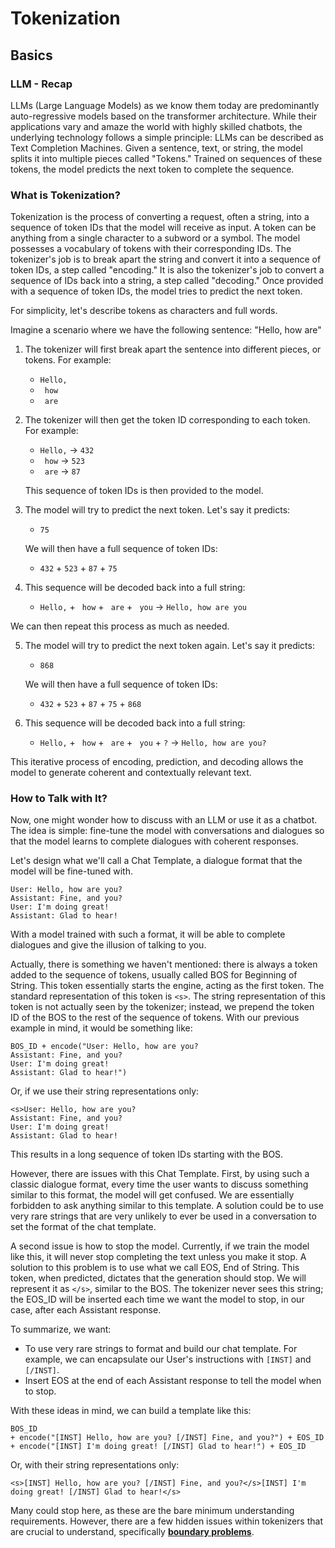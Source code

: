 # Tokenization

## Basics

### LLM - Recap
LLMs (Large Language Models) as we know them today are predominantly auto-regressive models based on the transformer architecture. While their applications vary and amaze the world with highly skilled chatbots, the underlying technology follows a simple principle: LLMs can be described as Text Completion Machines. Given a sentence, text, or string, the model splits it into multiple pieces called "Tokens." Trained on sequences of these tokens, the model predicts the next token to complete the sequence.

### What is Tokenization?

Tokenization is the process of converting a request, often a string, into a sequence of token IDs that the model will receive as input. A token can be anything from a single character to a subword or a symbol. The model possesses a vocabulary of tokens with their corresponding IDs. The tokenizer's job is to break apart the string and convert it into a sequence of token IDs, a step called "encoding." It is also the tokenizer's job to convert a sequence of IDs back into a string, a step called "decoding." Once provided with a sequence of token IDs, the model tries to predict the next token.

For simplicity, let's describe tokens as characters and full words.

Imagine a scenario where we have the following sentence: "Hello, how are"

1. The tokenizer will first break apart the sentence into different pieces, or tokens. For example:
   - `Hello,`
   - ` how`
   - ` are`

2. The tokenizer will then get the token ID corresponding to each token. For example:
   - `Hello,` -> `432`
   - ` how` -> `523`
   - ` are` -> `87`

   This sequence of token IDs is then provided to the model.

3. The model will try to predict the next token. Let's say it predicts:
   - `75`

   We will then have a full sequence of token IDs:
   - `432` + `523` + `87` + `75`

4. This sequence will be decoded back into a full string:
   - `Hello,` + ` how` + ` are` + ` you` -> `Hello, how are you`

We can then repeat this process as much as needed.

5. The model will try to predict the next token again. Let's say it predicts:
   - `868`

   We will then have a full sequence of token IDs:
   - `432` + `523` + `87` + `75` + `868`

6. This sequence will be decoded back into a full string:
   - `Hello,` + ` how` + ` are` + ` you` + `?` -> `Hello, how are you?`

This iterative process of encoding, prediction, and decoding allows the model to generate coherent and contextually relevant text.

### How to Talk with It?

Now, one might wonder how to discuss with an LLM or use it as a chatbot. The idea is simple: fine-tune the model with conversations and dialogues so that the model learns to complete dialogues with coherent responses.

Let's design what we'll call a Chat Template, a dialogue format that the model will be fine-tuned with.

```
User: Hello, how are you?
Assistant: Fine, and you?
User: I'm doing great!
Assistant: Glad to hear!
```

With a model trained with such a format, it will be able to complete dialogues and give the illusion of talking to you.

Actually, there is something we haven't mentioned: there is always a token added to the sequence of tokens, usually called BOS for Beginning of String. This token essentially starts the engine, acting as the first token. The standard representation of this token is `<s>`. The string representation of this token is not actually seen by the tokenizer; instead, we prepend the token ID of the BOS to the rest of the sequence of tokens. With our previous example in mind, it would be something like:

```
BOS_ID + encode("User: Hello, how are you?
Assistant: Fine, and you?
User: I'm doing great!
Assistant: Glad to hear!")
```

Or, if we use their string representations only:
```
<s>User: Hello, how are you?
Assistant: Fine, and you?
User: I'm doing great!
Assistant: Glad to hear!
```

This results in a long sequence of token IDs starting with the BOS.

However, there are issues with this Chat Template. First, by using such a classic dialogue format, every time the user wants to discuss something similar to this format, the model will get confused. We are essentially forbidden to ask anything similar to this template. A solution could be to use very rare strings that are very unlikely to ever be used in a conversation to set the format of the chat template.

A second issue is how to stop the model. Currently, if we train the model like this, it will never stop completing the text unless you make it stop. A solution to this problem is to use what we call EOS, End of String. This token, when predicted, dictates that the generation should stop. We will represent it as `</s>`, similar to the BOS. The tokenizer never sees this string; the EOS_ID will be inserted each time we want the model to stop, in our case, after each Assistant response.

To summarize, we want:
- To use very rare strings to format and build our chat template. For example, we can encapsulate our User's instructions with `[INST]` and `[/INST]`.
- Insert EOS at the end of each Assistant response to tell the model when to stop.

With these ideas in mind, we can build a template like this:
```
BOS_ID
+ encode("[INST] Hello, how are you? [/INST] Fine, and you?") + EOS_ID
+ encode("[INST] I'm doing great! [/INST] Glad to hear!") + EOS_ID
```

Or, with their string representations only:
```
<s>[INST] Hello, how are you? [/INST] Fine, and you?</s>[INST] I'm doing great! [/INST] Glad to hear!</s>
```

Many could stop here, as these are the bare minimum understanding requirements. However, there are a few hidden issues within tokenizers that are crucial to understand, specifically **[boundary problems](bounderies.md)**.
